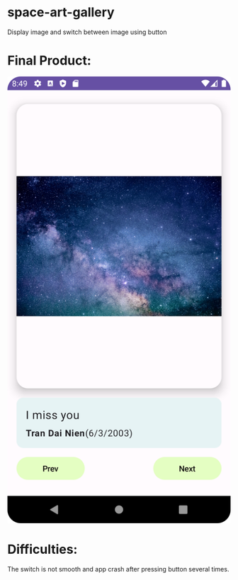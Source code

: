 # space-art-gallery
Display image and switch between image using button

# Final Product:
![Final product](./app/final_product.png)

# Difficulties:
The switch is not smooth and app crash after pressing button several times.
